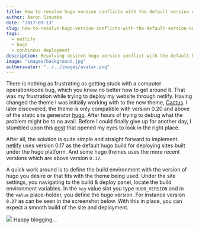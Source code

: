 ```yaml
---
title: How to resolve hugo version conflicts with the default version on netlify
author: Aaron Simumba
date: '2017-09-13'
slug: how-to-resolve-hugo-version-conflicts-with-the-default-version-on-netlify
tags:
  - netlify
  - hugo
  - continous deployment
description: Resolving desired hugo version conflict with the default hugo build on netlify.
image: "images/background.jpg"
authoravatar: "../../images/avatar.png"
---
```


There is nothing as frustrating as getting stuck with a computer operation/code bug, which you know no better how to get around it. That was my frustration while trying to deploy my website through netlify. Having changed the theme I was initially working with to the new theme, [Cactus](https://themes.gohugo.io/cactus/). I later discovered, the theme is only compatible with version 0.20 and above of the static site generator [hugo](https://gohugo.io/). After hours of trying to debug what the problem might be to no avail. Before I could finally give up for another day, I stumbled upon this [post](https://www.netlify.com/blog/2017/04/11/netlify-plus-hugo-0.20-and-beyond/) that opened my eyes to look in the right place.

After all, the solution is quite simple and straight forward to implement. [netlify](https://www.netlify.com/) uses version 0.17 as the default hugo build for deploying sites built under the hugo platform. And some hugo themes uses the more recent versions which are above version `0.17`. 


A quick work around is to define the build environment with the version of hugo you desire or that fits with the theme being used. Under the site settings, you navigating to the build & deploy panel, locate the build environment variables. In the `key` value slot you type `HUGO_VERSION` and in the `value` place-holder, you define the hugo version. For instance version `0.27` as can be seen in the screenshot below. 
With this in place, you can expect a smooth build of the site and deployment. 


![](https://user-images.githubusercontent.com/24398851/30351782-bb5cb162-9825-11e7-9821-967de86b7214.png)
Happy blogging...


